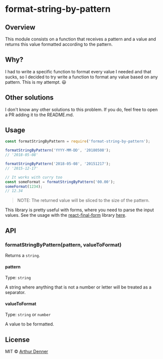 # format-string-by-pattern

## Overview

This module consists on a function that receives a pattern and a value and returns this value formatted according to the pattern.

## Why?

I had to write a specific function to format every value I needed and that sucks, so I decided to try write a function to format any value based on any pattern. This is my attempt. 😃

## Other solutions

I don't know any other solutions to this problem. If you do, feel free to open a PR adding it to the README.md.

## Usage

```js
const formatStringByPattern = require('format-string-by-pattern');

formatStringByPattern('YYYY-MM-DD', '20180508');
// '2018-05-08'

formatStringByPattern('2018-05-08', '20151217');
// '2015-12-17'

// It works with curry too
const someFormat = formatStringByPattern('00.00');
someFormat(1234);
// 12.34
```

> NOTE: The returned value will be sliced to the size of the pattern.

This library is pretty useful with forms, where you need to parse the input values.
See the usage with the [react-final-form](https://github.com/final-form/react-final-form) library [here](https://codesandbox.io/s/no20p7z3l).

## API

### formatStringByPattern(pattern, valueToFormat)

Returns a `string`.

#### pattern

Type: `string`

A string where anything that is not a number or letter will be treated as a separator.

#### valueToFormat

Type: `string` or `number`

A value to be formatted.

## License

MIT © [Arthur Denner](https://github.com/arthurdenner/)
